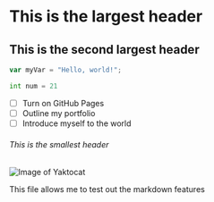 # This is the largest header

## This is the second largest header

``` javascript
var myVar = "Hello, world!";
```
```python
int num = 21
```

- [ ] Turn on GitHub Pages
- [ ] Outline my portfolio
- [ ] Introduce myself to the world

###### This is the smallest header

![Image of Yaktocat](https://octodex.github.com/images/yaktocat.png)

This file allows me to test out the markdown features
